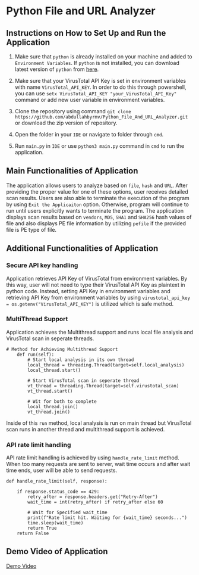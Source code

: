 # Python File and URL Analyzer #

## Instructions on How to Set Up and Run the Application ##

1. Make sure that ``python`` is already installed on your machine and added to ``Environment Variables``. If ``python`` is not installed, you can download latest version of ``python`` from [here](https://www.python.org/downloads/release/python-3136/).

2. Make sure that your VirusTotal API Key is set in environment variables with name ``VirusTotal_API_KEY``. In order to do this through powershell, you can use ``setx VirusTotal_API_KEY "your_VirusTotal_API_Key"`` command or add new user variable in environment variables.

3. Clone the repository using command ``git clone https://github.com/abdullahbyrmv/Python_File_And_URL_Analyzer.git`` or download the zip version of repository.

4. Open the folder in your ``IDE`` or navigate to folder through ``cmd``.

5. Run ``main.py`` in ``IDE`` or use ``python3 main.py`` command in ``cmd`` to run the application.

## Main Functionalities of Application ##
The application allows users to analyze based on ``file``, ``hash`` and ``URL``. After providing the proper value for one of these options, user receives detailed scan results. Users are also able to terminate the execution of the program by using ``Exit the Applicaiton`` option. Otherwise, program will continue to run until users explicitly wants to terminate the program. The application displays scan results based on ``vendors``, ``MD5``, ``SHA1`` and ``SHA256`` hash values of file and also displays PE file information by utilizing ``pefile`` if the provided file is PE type of file.

## Additional Functionalities of Application ##

### Secure API key handling ###
Application retrieves API Key of VirusTotal from environment variables. By this way, user will not need to type their VirusTotal API Key as plaintext in python code. Instead, setting API Key in environment variables and retrieving API Key from environment variables by using ``virustotal_api_key = os.getenv("VirusTotal_API_KEY")`` is utilized which is safe method.

### MultiThread Support ###
Application achieves the Multithread support and runs local file analysis and VirusTotal scan in seperate threads.

```
# Method for Achieving Multithread Support
    def run(self):
        # Start local analysis in its own thread
        local_thread = threading.Thread(target=self.local_analysis)
        local_thread.start()

        # Start VirusTotal scan in seperate thread
        vt_thread = threading.Thread(target=self.virustotal_scan)
        vt_thread.start()

        # Wit for both to complete
        local_thread.join()
        vt_thread.join()
```
Inside of this ``run`` method, local analysis is run on main thread but VirusTotal scan runs in another thread and multithread support is achieved.


### API rate limit handling ###
API rate limit handling is achieved by using ``handle_rate_limit`` method. When too many requests are sent to server, wait time occurs and after wait time ends, user will be able to send requests.
```
def handle_rate_limit(self, response):

    if response.status_code == 429:
        retry_after = response.headers.get("Retry-After")
        wait_time = int(retry_after) if retry_after else 60

        # Wait for Specified wait_time
        print(f"Rate limit hit. Waiting for {wait_time} seconds...")
        time.sleep(wait_time)
        return True
    return False
```

## Demo Video of Application ##
[Demo Video](https://youtu.be/HeP9cjeP-eQ)